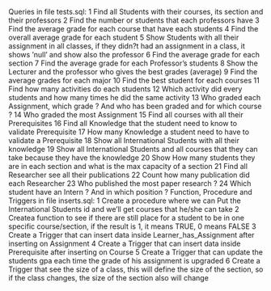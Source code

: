 Queries in file tests.sql:
1 Find all Students with their courses, its section and their professors
2 Find the number or students that each professors have
3 Find the average grade for each course that have each students
4 Find the overall average grade for each student
5 Show Students with all their assignment in all classes, if they didn?t had an assignment in a class, it shows ’null’ and show also the professor
6 Find the average grade for each section
7 Find the average grade for each Professor’s students
8 Show the Lecturer and the professor who gives the best grades (average)
9 Find the average grades for each major
10 Find the best student for each courses
11 Find how many activities do each students
12 Which activity did every students and how many times he did the same activity
13 Who graded each Assignment, which grade ? And who has been graded and for which course ?
14 Who graded the most Assignment
15 Find all courses with all their Prerequisites
16 Find all Knowledge that the student need to know to validate Prerequisite
17 How many Knowledge a student need to have to validate a Prerequisite
18 Show all International Students with all their knowledge
19 Show all International Students and all courses that they can take because they have the knowledge
20 Show How many students they are in each section and what is the max capacity of a section
21 Find all Researcher see all their publications
22 Count how many publication did each Researcher
23 Who published the most paper research ?
24 Which student have an Intern ? And in which position ?
Function, Procedure and Triggers in file inserts.sql:
1 Create a procedure where we can Put the International Students id and we’ll get courses that he/she can take
2 Createa function to see if there are still place for a student to be in one specific course/section, if the result is 1, it means TRUE, 0 means FALSE
3 Create a Trigger that can insert data inside Learner_has_Assignment after inserting on Assignment
4 Create a Trigger that can insert data inside Prerequisite after inserting on Course
5 Create a Trigger that can update the students gpa each time the grade of his assignment is upgraded
6 Create a Trigger that see the size of a class, this will define the size of the section, so if the class changes, the size of the section also will change
